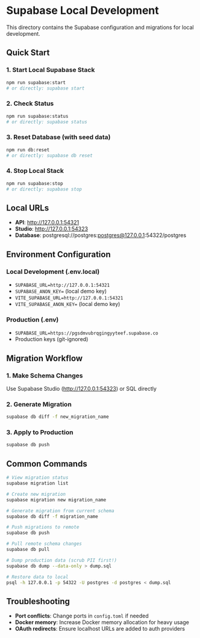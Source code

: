 # Supabase Local Development

This directory contains the Supabase configuration and migrations for local development.

## Quick Start

### 1. Start Local Supabase Stack
```bash
npm run supabase:start
# or directly: supabase start
```

### 2. Check Status
```bash
npm run supabase:status
# or directly: supabase status
```

### 3. Reset Database (with seed data)
```bash
npm run db:reset
# or directly: supabase db reset
```

### 4. Stop Local Stack
```bash
npm run supabase:stop
# or directly: supabase stop
```

## Local URLs
- **API**: http://127.0.0.1:54321
- **Studio**: http://127.0.0.1:54323
- **Database**: postgresql://postgres:postgres@127.0.0.1:54322/postgres

## Environment Configuration

### Local Development (.env.local)
- `SUPABASE_URL=http://127.0.0.1:54321`
- `SUPABASE_ANON_KEY=` (local demo key)
- `VITE_SUPABASE_URL=http://127.0.0.1:54321`
- `VITE_SUPABASE_ANON_KEY=` (local demo key)

### Production (.env)
- `SUPABASE_URL=https://pgsdmvubrqgingyyteef.supabase.co`
- Production keys (git-ignored)

## Migration Workflow

### 1. Make Schema Changes
Use Supabase Studio (http://127.0.0.1:54323) or SQL directly

### 2. Generate Migration
```bash
supabase db diff -f new_migration_name
```

### 3. Apply to Production
```bash
supabase db push
```

## Common Commands

```bash
# View migration status
supabase migration list

# Create new migration
supabase migration new migration_name

# Generate migration from current schema
supabase db diff -f migration_name

# Push migrations to remote
supabase db push

# Pull remote schema changes
supabase db pull

# Dump production data (scrub PII first!)
supabase db dump --data-only > dump.sql

# Restore data to local
psql -h 127.0.0.1 -p 54322 -U postgres -d postgres < dump.sql
```

## Troubleshooting

- **Port conflicts**: Change ports in `config.toml` if needed
- **Docker memory**: Increase Docker memory allocation for heavy usage
- **OAuth redirects**: Ensure localhost URLs are added to auth providers 